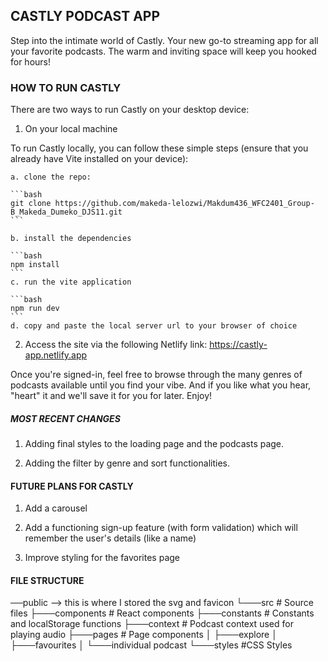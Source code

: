 ## CASTLY PODCAST APP

Step into the intimate world of Castly. Your new go-to streaming app for all your favorite podcasts. The warm and inviting space will keep you hooked for hours!

### HOW TO RUN CASTLY

There are two ways to run Castly on your desktop device:

1. On your local machine

To run Castly locally, you can follow these simple steps (ensure that you already have Vite installed on your device):

    a. clone the repo:

    ```bash
    git clone https://github.com/makeda-lelozwi/Makdum436_WFC2401_Group-B_Makeda_Dumeko_DJS11.git
    ```

    b. install the dependencies

    ```bash
    npm install
    ```
    c. run the vite application

    ```bash
    npm run dev
    ```
    d. copy and paste the local server url to your browser of choice


2. Access the site via the following Netlify link:
   https://castly-app.netlify.app

Once you're signed-in, feel free to browse through the many genres of podcasts available until you find your vibe. And if you like what you hear, "heart" it and we'll save it for you for later. Enjoy!

##### MOST RECENT CHANGES

  1. Adding final styles to the loading page and the podcasts page.

  2. Adding the filter by genre and sort functionalities.

#### FUTURE PLANS FOR CASTLY

1. Add a carousel

2. Add a functioning sign-up feature (with form validation) which will remember the user's details (like a name)

3. Improve styling for the favorites page

#### FILE STRUCTURE

──public --> this is where I stored the svg and favicon
└───src # Source files
├───components # React components
├───constants # Constants and localStorage functions
├───context # Podcast context used for playing audio
├───pages # Page components
│ ├───explore
│ ├───favourites
│ └───individual podcast
└───styles #CSS Styles


